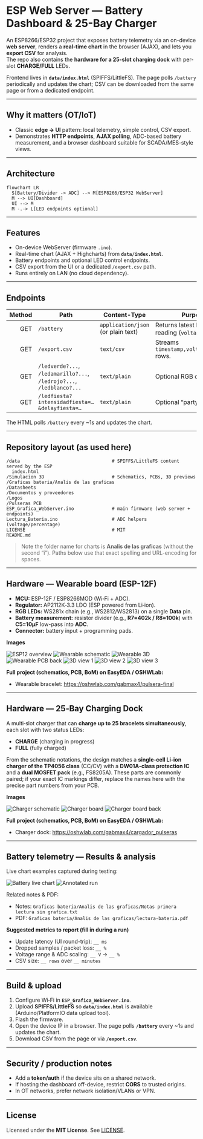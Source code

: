 # ESP Web Server — Battery Dashboard & 25-Bay Charger

An ESP8266/ESP32 project that exposes battery telemetry via an on-device **web server**, renders a **real-time chart** in the browser (AJAX), and lets you **export CSV** for analysis.  
The repo also contains the **hardware for a 25-slot charging dock** with per-slot **CHARGE/FULL** LEDs.

Frontend lives in **`data/index.html`** (SPIFFS/LittleFS). The page polls `/battery` periodically and updates the chart; CSV can be downloaded from the same page or from a dedicated endpoint.

---

## Why it matters (OT/IoT)
- Classic **edge → UI** pattern: local telemetry, simple control, CSV export.
- Demonstrates **HTTP endpoints**, **AJAX polling**, ADC-based battery measurement, and a browser dashboard suitable for SCADA/MES-style views.

---

## Architecture

```mermaid
flowchart LR
  S[Battery/Divider -> ADC] --> M[ESP8266/ESP32 WebServer]
  M --> UI[Dashboard]
  UI --> M
  M -.-> L[LED endpoints optional]
```

---

## Features
- On-device WebServer (firmware `.ino`).
- Real-time chart (AJAX + Highcharts) from **`data/index.html`**.
- Battery endpoints and optional LED control endpoints.
- CSV export from the UI or a dedicated `/export.csv` path.
- Runs entirely on LAN (no cloud dependency).

---

## Endpoints

| Method | Path           | Content-Type      | Purpose                                   |
|-------:|----------------|-------------------|-------------------------------------------|
| GET    | `/battery`     | `application/json` (or plain text) | Returns latest battery reading (`voltage`, `percent`). |
| GET    | `/export.csv`  | `text/csv`        | Streams `timestamp,voltage,percent` rows. |
| GET    | `/ledverde?...`, `/ledamarillo?...`, `/ledrojo?...`, `/ledblanco?...` | `text/plain` | Optional RGB controls. |
| GET    | `/ledfiesta?intensidadfiesta=…&delayfiesta=…` | `text/plain` | Optional “party” mode. |

The HTML polls `/battery` every ~1s and updates the chart.

---

## Repository layout (as used here)

```
/data                                  # SPIFFS/LittleFS content served by the ESP
  index.html
/Simulacion 3D                         # Schematics, PCBs, 3D previews
/Graficas bateria/Analis de las graficas
/Datasheets
/Documentos y proveedores
/Logos
/Pulseras PCB
ESP_Grafica_WebServer.ino              # main firmware (web server + endpoints)
Lectura_Bateria.ino                    # ADC helpers (voltage/percentage)
LICENSE                                # MIT
README.md
```

> Note the folder name for charts is **Analis de las graficas** (without the second “i”). Paths below use that exact spelling and URL-encoding for spaces.

---

## Hardware — Wearable board (ESP-12F)

- **MCU:** ESP-12F / ESP8266MOD (Wi‑Fi + ADC).  
- **Regulator:** AP2112K‑3.3 LDO (ESP powered from Li‑ion).  
- **RGB LEDs:** WS281x chain (e.g., WS2812/WS2813) on a single **Data** pin.  
- **Battery measurement:** resistor divider (e.g., **R7=402k / R8=100k**) with **C5=10µF** low-pass into **ADC**.  
- **Connector:** battery input + programming pads.

**Images**

![ESP12 overview](Simulacion%203D/Captura1.PNG)
![Wearable schematic](Simulacion%203D/Esquematico-De-Pulsera.png)
![Wearable 3D](Simulacion%203D/Pulsera-3D.jpg)
![Wearable PCB back](Simulacion%203D/Pulsera-PCB-Parte-Atras.png)
![3D view 1](Simulacion%203D/Pulsera-Vista-3D(1).jpg)
![3D view 2](Simulacion%203D/Pulsera-Vista-3D(2).jpg)
![3D view 3](Simulacion%203D/Vista-Pulsera3D.jpg)

**Full project (schematics, PCB, BoM) on EasyEDA / OSHWLab:**  
- Wearable bracelet: https://oshwlab.com/gabmax4/pulsera-final

---

## Hardware — 25‑Bay Charging Dock

A multi‑slot charger that can **charge up to 25 bracelets simultaneously**, each slot with two status LEDs:
- **CHARGE** (charging in progress)  
- **FULL** (fully charged)

From the schematic notations, the design matches a **single‑cell Li-ion charger of the TP4056 class** (CC/CV) with a **DW01A‑class protection IC** and a **dual MOSFET pack** (e.g., FS8205A). These parts are commonly paired; if your exact IC markings differ, replace the names here with the precise part numbers from your PCB.

**Images**

![Charger schematic](Simulacion%203D/Esquematico-De-Cargador.png)
![Charger board](Simulacion%203D/Cargador-De-Pulsera.png)
![Charger board back](Simulacion%203D/Cargador-De-Pulsera-Parte-Atras.png)

**Full project (schematics, PCB, BoM) on EasyEDA / OSHWLab:**  
- Charger dock: https://oshwlab.com/gabmax4/cargador_pulseras

---

## Battery telemetry — Results & analysis

Live chart examples captured during testing:

![Battery live chart](Graficas%20bateria/Analis%20de%20las%20graficas/bateria.PNG)
![Annotated run](Graficas%20bateria/Analis%20de%20las%20graficas/Grafica%20de%20comparacion.jpg)

Related notes & PDF:
- Notes: `Graficas bateria/Analis de las graficas/Notas primera lectura sin grafica.txt`  
- PDF: `Graficas bateria/Analis de las graficas/lectura-bateria.pdf`

**Suggested metrics to report (fill in during a run)**
- Update latency (UI round-trip): `__ ms`  
- Dropped samples / packet loss: `__ %`  
- Voltage range & ADC scaling: `__ V` → `__ %`  
- CSV size: `__ rows` over `__ minutes`

---

## Build & upload

1. Configure Wi‑Fi in **`ESP_Grafica_WebServer.ino`**.  
2. Upload **SPIFFS/LittleFS** so **`data/index.html`** is available (Arduino/PlatformIO data upload tool).  
3. Flash the firmware.  
4. Open the device IP in a browser. The page polls **`/battery`** every ~1s and updates the chart.  
5. Download CSV from the page or via **`/export.csv`**.

---

## Security / production notes
- Add a **token/auth** if the device sits on a shared network.
- If hosting the dashboard off-device, restrict **CORS** to trusted origins.
- In OT networks, prefer network isolation/VLANs or VPN.

---

## License
Licensed under the **MIT License**. See [LICENSE](LICENSE).
